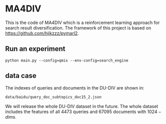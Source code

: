 # MA4DIV
This is the code of MA4DIV which is a reinforcement learning approach for search result diversification. The framework of this project is based on https://github.com/hijkzzz/pymarl2.

## Run an experiment
```
python main.py --config=qmix --env-config=search_engine
```

## data case
The indexes of queries and documents in the DU-DIV are shown in:
```
data/baidu/query_doc_subtopics_doc15_2.json
```
We will release the whole DU-DIV dataset in the future. The whole dataset includes the features of all 4473 queries and 67095 documents with $1024-dims$. 
